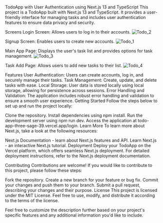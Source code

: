 TodoApp with User Authentication using Next.js 13 and TypeScript
This project is a TodoApp built with Next.js 13 and TypeScript. It provides a user-friendly interface for managing tasks and includes user authentication features to ensure data privacy and security.

Screens
Login Screen: Allows users to log in to their accounts.
![Todo_2](https://github.com/itmejayesh/TodoApp/assets/103041733/05075596-2e46-44dc-a322-b0e9cda46ea6)


Signup Screen: Enables users to create new accounts.
![Todo_1](https://github.com/itmejayesh/TodoApp/assets/103041733/f4d5a8df-44a0-4536-839a-57063513c1f7)

Main App Page: Displays the user's task list and provides options for task management.
![Todo_3](https://github.com/itmejayesh/TodoApp/assets/103041733/27f3e9fb-4492-46b8-acd4-fb0b1cc3ab1c)

Task Add Page: Allows users to add new tasks to their list.
![Todo_4](https://github.com/itmejayesh/TodoApp/assets/103041733/4525dc35-88ad-4c46-b40f-0161b90513d0)

Features
User Authentication: Users can create accounts, log in, and securely manage their tasks.
Task Management: Create, update, and delete tasks with ease.
Local Storage: User data is stored locally using local storage, allowing for persistence across sessions.
Error Handling and Validation: The application includes robust error handling and validation to ensure a smooth user experience.
Getting Started
Follow the steps below to set up and run the project locally:

Clone the repository.
Install dependencies using npm install.
Run the development server using npm run dev.
Access the application at todo-app-three-sage-39.vercel.app/login.
Learn More
To learn more about Next.js, take a look at the following resources:

Next.js Documentation - learn about Next.js features and API.
Learn Next.js - an interactive Next.js tutorial.
Deployment
Deploy your TodoApp on the Vercel platform, which offers seamless Next.js deployment. For detailed deployment instructions, refer to the Next.js deployment documentation.

Contributing
Contributions are welcome! If you would like to contribute to this project, please follow these steps:

Fork the repository.
Create a new branch for your feature or bug fix.
Commit your changes and push them to your branch.
Submit a pull request, describing your changes and their purpose.
License
This project is licensed under the MIT License. Feel free to use, modify, and distribute it according to the terms of the license.

Feel free to customize the description further based on your project's specific features and any additional information you'd like to include.





